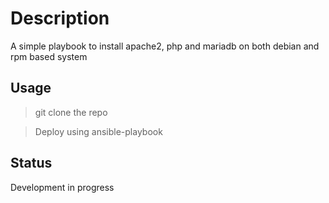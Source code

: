# Description
A simple playbook to install apache2, php and mariadb on both debian and rpm based system

## Usage
> git clone the repo

> Deploy using ansible-playbook 

## Status
Development in progress
